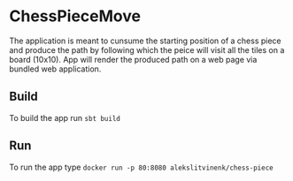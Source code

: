 # ChessPieceMove

The application is meant to cunsume the starting position of a chess piece and produce the path by following which the peice will visit all the tiles on a board (10x10). App will render the produced path on a web page via bundled web application.

## Build
To build the app run `sbt build`

## Run
To run the app type `docker run -p 80:8080 alekslitvinenk/chess-piece`
